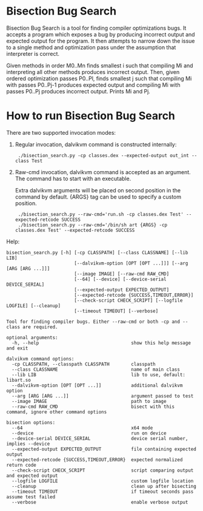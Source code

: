 Bisection Bug Search
====================

Bisection Bug Search is a tool for finding compiler optimizations bugs. It
accepts a program which exposes a bug by producing incorrect output and expected
output for the program. It then attempts to narrow down the issue to a single
method and optimization pass under the assumption that interpreter is correct.

Given methods in order M0..Mn finds smallest i such that compiling Mi and
interpreting all other methods produces incorrect output. Then, given ordered
optimization passes P0..Pl, finds smallest j such that compiling Mi with passes
P0..Pj-1 produces expected output and compiling Mi with passes P0..Pj produces
incorrect output. Prints Mi and Pj.

How to run Bisection Bug Search
===============================

There are two supported invocation modes:

1. Regular invocation, dalvikvm command is constructed internally:

        ./bisection_search.py -cp classes.dex --expected-output out_int --class Test

2. Raw-cmd invocation, dalvikvm command is accepted as an argument. The command
   has to start with an executable.

   Extra dalvikvm arguments will be placed on second position in the command
   by default. {ARGS} tag can be used to specify a custom position.

        ./bisection_search.py --raw-cmd='run.sh -cp classes.dex Test' --expected-retcode SUCCESS
        ./bisection_search.py --raw-cmd='/bin/sh art {ARGS} -cp classes.dex Test' --expected-retcode SUCCESS

Help:

    bisection_search.py [-h] [-cp CLASSPATH] [--class CLASSNAME] [--lib LIB]
                             [--dalvikvm-option [OPT [OPT ...]]] [--arg [ARG [ARG ...]]]
                             [--image IMAGE] [--raw-cmd RAW_CMD]
                             [--64] [--device] [--device-serial DEVICE_SERIAL]
                             [--expected-output EXPECTED_OUTPUT]
                             [--expected-retcode {SUCCESS,TIMEOUT,ERROR}]
                             [--check-script CHECK_SCRIPT] [--logfile LOGFILE] [--cleanup]
                             [--timeout TIMEOUT] [--verbose]

    Tool for finding compiler bugs. Either --raw-cmd or both -cp and --class are required.

    optional arguments:
      -h, --help                                  show this help message and exit

    dalvikvm command options:
      -cp CLASSPATH, --classpath CLASSPATH        classpath
      --class CLASSNAME                           name of main class
      --lib LIB                                   lib to use, default: libart.so
      --dalvikvm-option [OPT [OPT ...]]           additional dalvikvm option
      --arg [ARG [ARG ...]]                       argument passed to test
      --image IMAGE                               path to image
      --raw-cmd RAW_CMD                           bisect with this command, ignore other command options

    bisection options:
      --64                                        x64 mode
      --device                                    run on device
      --device-serial DEVICE_SERIAL               device serial number, implies --device
      --expected-output EXPECTED_OUTPUT           file containing expected output
      --expected-retcode {SUCCESS,TIMEOUT,ERROR}  expected normalized return code
      --check-script CHECK_SCRIPT                 script comparing output and expected output
      --logfile LOGFILE                           custom logfile location
      --cleanup                                   clean up after bisecting
      --timeout TIMEOUT                           if timeout seconds pass assume test failed
      --verbose                                   enable verbose output
